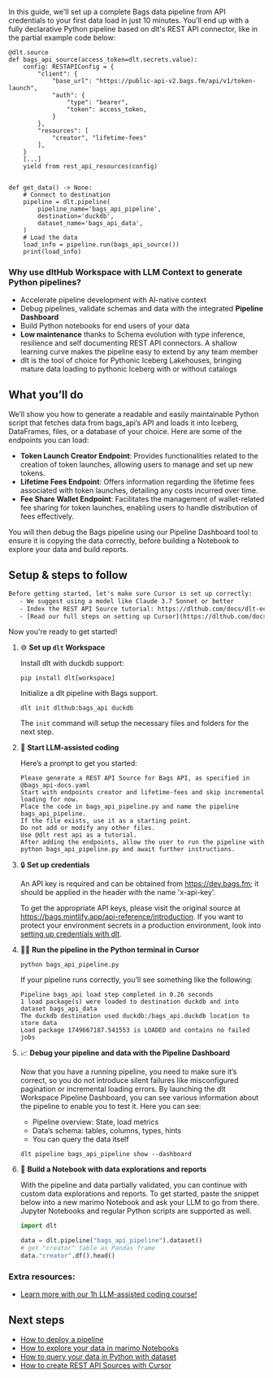 In this guide, we'll set up a complete Bags data pipeline from API credentials to your first data load in just 10 minutes. You'll end up with a fully declarative Python pipeline based on dlt's REST API connector, like in the partial example code below:

```python-outcome
@dlt.source
def bags_api_source(access_token=dlt.secrets.value):
    config: RESTAPIConfig = {
        "client": {
            "base_url": "https://public-api-v2.bags.fm/api/v1/token-launch",
            "auth": {
                "type": "bearer",
                "token": access_token,
            }
        },
        "resources": [
            "creator", "lifetime-fees"
        ],
    }
    [...]
    yield from rest_api_resources(config)


def get_data() -> None:
    # Connect to destination
    pipeline = dlt.pipeline(
        pipeline_name='bags_api_pipeline',
        destination='duckdb',
        dataset_name='bags_api_data', 
    )
    # Load the data
    load_info = pipeline.run(bags_api_source())
    print(load_info) 
```

### Why use dltHub Workspace with LLM Context to generate Python pipelines?

- Accelerate pipeline development with AI-native context
- Debug pipelines, validate schemas and data with the integrated **Pipeline Dashboard**
- Build Python notebooks for end users of your data
- **Low maintenance** thanks to Schema evolution with type inference, resilience and self documenting REST API connectors. A shallow learning curve makes the pipeline easy to extend by any team member
- dlt is the tool of choice for Pythonic Iceberg Lakehouses, bringing mature data loading to pythonic Iceberg with or without catalogs

## What you’ll do

We’ll show you how to generate a readable and easily maintainable Python script that fetches data from bags_api’s API and loads it into Iceberg, DataFrames, files, or a database of your choice. Here are some of the endpoints you can load:

- **Token Launch Creator Endpoint**: Provides functionalities related to the creation of token launches, allowing users to manage and set up new tokens.
- **Lifetime Fees Endpoint**: Offers information regarding the lifetime fees associated with token launches, detailing any costs incurred over time.
- **Fee Share Wallet Endpoint**: Facilitates the management of wallet-related fee sharing for token launches, enabling users to handle distribution of fees effectively.

You will then debug the Bags pipeline using our Pipeline Dashboard tool to ensure it is copying the data correctly, before building a Notebook to explore your data and build reports.

## Setup & steps to follow

```default
Before getting started, let's make sure Cursor is set up correctly:
   - We suggest using a model like Claude 3.7 Sonnet or better
   - Index the REST API Source tutorial: https://dlthub.com/docs/dlt-ecosystem/verified-sources/rest_api/ and add it to context as **@dlt rest api**
   - [Read our full steps on setting up Cursor](https://dlthub.com/docs/dlt-ecosystem/llm-tooling/cursor-restapi#23-configuring-cursor-with-documentation)
```

Now you're ready to get started!

1. ⚙️ **Set up `dlt` Workspace**
    
    Install dlt with duckdb support:
    ```shell
    pip install dlt[workspace]
    ```

    Initialize a dlt pipeline with Bags support.
    ```shell
    dlt init dlthub:bags_api duckdb
    ```

    The `init` command will setup the necessary files and folders for the next step.
    
2. 🤠 **Start LLM-assisted coding**
    
    Here’s a prompt to get you started:
    
    ```prompt
    Please generate a REST API Source for Bags API, as specified in @bags_api-docs.yaml 
    Start with endpoints creator and lifetime-fees and skip incremental loading for now. 
    Place the code in bags_api_pipeline.py and name the pipeline bags_api_pipeline. 
    If the file exists, use it as a starting point. 
    Do not add or modify any other files. 
    Use @dlt rest api as a tutorial. 
    After adding the endpoints, allow the user to run the pipeline with python bags_api_pipeline.py and await further instructions.
    ```

    
3. 🔒 **Set up credentials** 
    
    An API key is required and can be obtained from https://dev.bags.fm; it should be applied in the header with the name 'x-api-key'.
    
    To get the appropriate API keys, please visit the original source at https://bags.mintlify.app/api-reference/introduction.
    If you want to protect your environment secrets in a production environment, look into [setting up credentials with dlt](https://dlthub.com/docs/walkthroughs/add_credentials).
    
4. 🏃‍♀️ **Run the pipeline in the Python terminal in Cursor**
    
    ```shell
    python bags_api_pipeline.py
    ```
    
    If your pipeline runs correctly, you’ll see something like the following:
    
    ```shell
    Pipeline bags_api load step completed in 0.26 seconds
    1 load package(s) were loaded to destination duckdb and into dataset bags_api_data
    The duckdb destination used duckdb:/bags_api.duckdb location to store data
    Load package 1749667187.541553 is LOADED and contains no failed jobs
    ```
    
5. 📈 **Debug your pipeline and data with the Pipeline Dashboard**

    Now that you have a running pipeline, you need to make sure it’s correct, so you do not introduce silent failures like misconfigured pagination or incremental loading errors. By launching the dlt Workspace Pipeline Dashboard, you can see various information about the pipeline to enable you to test it. Here you can see:
    - Pipeline overview: State, load metrics
    - Data’s schema: tables, columns, types, hints
    - You can query the data itself
    
    ```shell
    dlt pipeline bags_api_pipeline show --dashboard
    ```
    
6. 🐍 **Build a Notebook with data explorations and reports**

    With the pipeline and data partially validated, you can continue with custom data explorations and reports. To get started, paste the snippet below into a new marimo Notebook and ask your LLM to go from there. Jupyter Notebooks and regular Python scripts are supported as well.

    
    ```python
    import dlt

   data = dlt.pipeline("bags_api_pipeline").dataset()
   # get "creator" table as Pandas frame
   data."creator".df().head()
    ```

### Extra resources:

- [Learn more with our 1h LLM-assisted coding course!](https://www.youtube.com/watch?v=GGid70rnJuM)

## Next steps

- [How to deploy a pipeline](https://dlthub.com/docs/walkthroughs/deploy-a-pipeline)
- [How to explore your data in marimo Notebooks](https://dlthub.com/docs/general-usage/dataset-access/marimo)
- [How to query your data in Python with dataset](https://dlthub.com/docs/general-usage/dataset-access/dataset)
- [How to create REST API Sources with Cursor](https://dlthub.com/docs/dlt-ecosystem/llm-tooling/cursor-restapi)